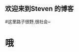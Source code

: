 ## 欢迎来到Steven 的博客

#这里路子很野,很社会~




















































































# 哦
